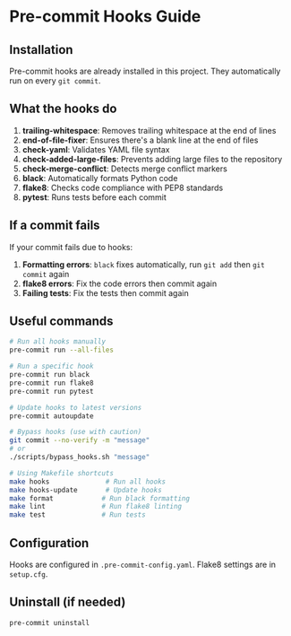 # Pre-commit Hooks Guide

## Installation

Pre-commit hooks are already installed in this project. They automatically run on every `git commit`.

## What the hooks do

1. **trailing-whitespace**: Removes trailing whitespace at the end of lines
2. **end-of-file-fixer**: Ensures there's a blank line at the end of files
3. **check-yaml**: Validates YAML file syntax
4. **check-added-large-files**: Prevents adding large files to the repository
5. **check-merge-conflict**: Detects merge conflict markers
6. **black**: Automatically formats Python code
7. **flake8**: Checks code compliance with PEP8 standards
8. **pytest**: Runs tests before each commit

## If a commit fails

If your commit fails due to hooks:

1. **Formatting errors**: `black` fixes automatically, run `git add` then `git commit` again
2. **flake8 errors**: Fix the code errors then commit again
3. **Failing tests**: Fix the tests then commit again

## Useful commands

```bash
# Run all hooks manually
pre-commit run --all-files

# Run a specific hook
pre-commit run black
pre-commit run flake8
pre-commit run pytest

# Update hooks to latest versions
pre-commit autoupdate

# Bypass hooks (use with caution)
git commit --no-verify -m "message"
# or
./scripts/bypass_hooks.sh "message"

# Using Makefile shortcuts
make hooks              # Run all hooks
make hooks-update       # Update hooks
make format            # Run black formatting
make lint              # Run flake8 linting
make test              # Run tests
```

## Configuration

Hooks are configured in `.pre-commit-config.yaml`.
Flake8 settings are in `setup.cfg`.

## Uninstall (if needed)

```bash
pre-commit uninstall
```
